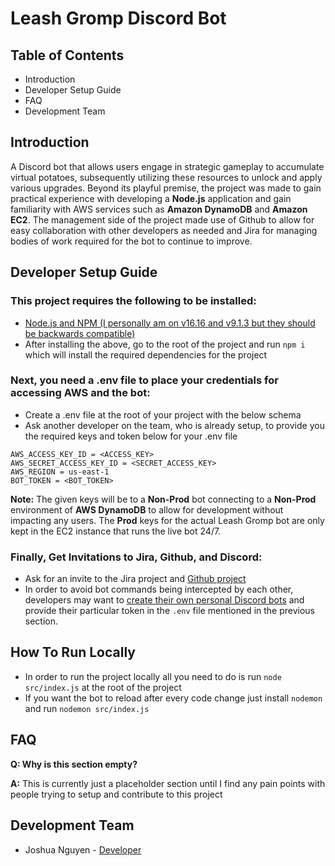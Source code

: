 # Leash Gromp Discord Bot

## Table of Contents

 - Introduction
 - Developer Setup Guide
 - FAQ
 - Development Team

## Introduction
A Discord bot that allows users engage in strategic gameplay to accumulate virtual potatoes, subsequently utilizing these resources to unlock and apply various upgrades. Beyond its playful premise, the project was made to gain practical experience with developing a **Node.js** application and gain familiarity with AWS services such as **Amazon DynamoDB** and **Amazon EC2**. The management side of the project made use of Github to allow for easy collaboration with other developers as needed and Jira for managing bodies of work required for the bot to continue to improve.

## Developer Setup Guide
### This project requires the following to be installed:

- [Node.js and NPM (I personally am on v16.16 and v9.1.3 but they should be backwards compatible)](https://docs.npmjs.com/downloading-and-installing-node-js-and-npm)
- After installing the above, go to the root of the project and run `npm i` which will install the required dependencies for the project

### Next, you need a .env file to place your credentials for accessing AWS and the bot:
- Create a .env file at the root of your project with the below schema
- Ask another developer on the team, who is already setup, to provide you the required keys and token below for your .env file

```
AWS_ACCESS_KEY_ID = <ACCESS_KEY>
AWS_SECRET_ACCESS_KEY_ID = <SECRET_ACCESS_KEY>
AWS_REGION = us-east-1
BOT_TOKEN = <BOT_TOKEN>
```
**Note:** The given keys will be to a **Non-Prod** bot connecting to a **Non-Prod** environment of **AWS DynamoDB** to allow for development without impacting any users. The **Prod** keys for the actual Leash Gromp bot are only kept in the EC2 instance that runs the live bot 24/7.

### Finally, Get Invitations to Jira, Github, and Discord:
- Ask for an invite to the Jira project and [Github project](https://github.com/jqn1999/leash-gromp-bot)
- In order to avoid bot commands being intercepted by each other, developers may want to [create their own personal Discord bots](https://discordjs.guide/preparations/setting-up-a-bot-application.html#creating-your-bot) and provide their particular token in the `.env` file mentioned in the previous section.

## How To Run Locally
- In order to run the project locally all you need to do is run `node src/index.js` at the root of the project
- If you want the bot to reload after every code change just install `nodemon` and run `nodemon src/index.js`

## FAQ

**Q: Why is this section empty?**

**A:** This is currently just a placeholder section until I find any pain points with people trying to setup and contribute to this project


## Development Team
- Joshua Nguyen - [Developer](https://www.linkedin.com/in/joshua-nguyen-cs/)